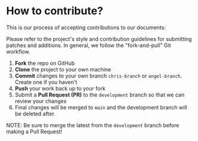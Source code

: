 How to contribute?
=========================================

This is our process of accepting contributions to our documents: 

Please refer to the project's style and contribution guidelines for submitting patches and additions. In general, we follow the "fork-and-pull" Git workflow.

 1. **Fork** the repo on GitHub
 2. **Clone** the project to your own machine
 3. **Commit** changes to your own branch `chris-branch` or `angel-branch`. Create one if you haven't
 4. **Push** your work back up to your fork
 5. Submit a **Pull Request (PR)** to the `development` branch so that we can review your changes
 6. Final changes will be merged to `main` and the development branch will be deleted after.

NOTE: Be sure to merge the latest from the `development` branch before making a Pull Request!